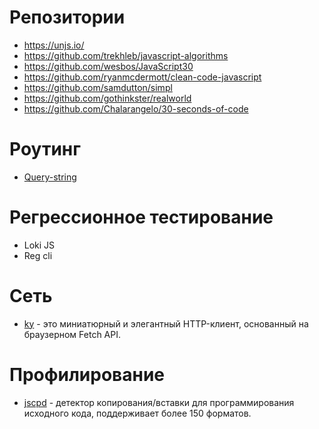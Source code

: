 # Репозитории

- https://unjs.io/
- https://github.com/trekhleb/javascript-algorithms
- https://github.com/wesbos/JavaScript30
- https://github.com/ryanmcdermott/clean-code-javascript
- https://github.com/samdutton/simpl
- https://github.com/gothinkster/realworld
- https://github.com/Chalarangelo/30-seconds-of-code

# Роутинг

- [Query-string](https://www.npmjs.com/package/query-string)

# Регрессионное тестирование

- Loki JS
- Reg cli

# Сеть

- [ky](https://www.npmjs.com/package/ky) - это миниатюрный и элегантный HTTP-клиент, основанный на браузерном Fetch API.

# Профилирование

- [jscpd](https://www.npmjs.com/package/jscpd) - детектор копирования/вставки для программирования исходного кода, поддерживает более 150 форматов.

